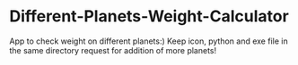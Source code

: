 # Different-Planets-Weight-Calculator
App to check weight on different planets:)
Keep icon, python and exe file in the same directory
request for addition of more planets!
